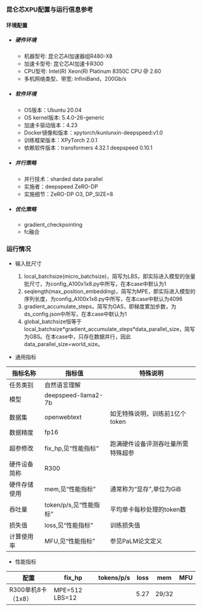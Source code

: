 ### 昆仑芯XPU配置与运行信息参考
#### 环境配置
- ##### 硬件环境
  - 机器型号: 昆仑芯AI加速器组R480-X8
  - 加速卡型号: 昆仑芯AI加速卡R300
  - CPU型号: Intel(R) Xeon(R) Platinum 8350C CPU @ 2.60
  - 多机网络类型、带宽: InfiniBand，200Gb/s

- ##### 软件环境
  - OS版本：Ubuntu 20.04
  - OS kernel版本: 5.4.0-26-generic
  - 加速卡驱动版本：4.23
  - Docker镜像和版本：xpytorch/kunlunxin-deepspeed:v1.0
  - 训练框架版本：XPyTorch 2.0.1
  - 依赖软件版本：transformers 4.32.1  deepspeed 0.10.1

- ##### 并行策略

   - 并行技术：sharded data parallel
   - 实施者：deepspeed ZeRO-DP
   - 实施细节：ZeRO-DP O3, DP_SIZE=8

- ##### 优化策略

  - gradient_checkpointing
  - fc融合



### 运行情况

* 输入批尺寸
  1. local_batchsize(micro_batchsize)，简写为LBS，即实际进入模型的张量批尺寸，为config_A100x1x8.py中所写，在本case中默认为1
  2. seqlength(max_position_embedding)，简写为MPE，即实际进入模型的序列长度，为config_A100x1x8.py中所写，在本case中默认为4096
  3. gradient_accumulate_steps，简写为GAS，即梯度累加步数，为ds_config.json中所写，在本case中默认为1
  4. global_batchsize恒等于local_batchsize\*gradient_accumulate_steps\*data_parallel_size，简写为GBS。在本case中，只存在数据并行，因此data_parallel_size=world_size。

* 通用指标

| 指标名称       | 指标值                  | 特殊说明                                    |
| -------------- | ----------------------- | ------------------------------------------- |
| 任务类别       | 自然语言理解            |                                             |
| 模型           | deepspeed-llama2-7b     |                                             |
| 数据集         | openwebtext             | 如无特殊说明，训练前1亿个token              |
| 数据精度       | fp16                    |                                             |
| 超参修改       | fix_hp,见“性能指标”     | 跑满硬件设备评测吞吐量所需特殊超参          |
| 硬件设备简称   | R300                    |                                             |
| 硬件存储使用   | mem,见“性能指标”        | 通常称为“显存”,单位为GiB                    |
| 吞吐量         | token/p/s,见“性能指标”  | 平均单卡每秒处理的token数                   |
| 损失值         | loss,见“性能指标”       | 训练损失值                                  |
| 计算使用率     | MFU,见“性能指标”        | 参见PaLM论文定义                            |

* 性能指标

| 配置                | fix_hp              | tokens/p/s | loss  | mem     |   MFU  |
| ------------------- | ------------------- | --------   | ----- | ------- | ------ |
| R300单机8卡（1x8）  | MPE=512 LBS=12      |            |  5.27 | 29/32   |        |


